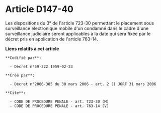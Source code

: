# Article D147-40

Les dispositions du 3° de l'article 723-30 permettant le placement sous surveillance électronique mobile d'un condamné dans
le cadre d'une surveillance judiciaire seront applicables à la date qui sera fixée par le décret pris en application de
l'article 763-14.

**Liens relatifs à cet article**

	**Codifié par**:

	  - Décret n°59-322 1959-02-23

	**Créé par**:

	  - Décret n°2006-385 du 30 mars 2006 - art. 2 () JORF 31 mars 2006

	**Cite**:

	  - CODE DE PROCEDURE PENALE - art. 723-30 (M)
	  - CODE DE PROCEDURE PENALE - art. 763-14 (V)
